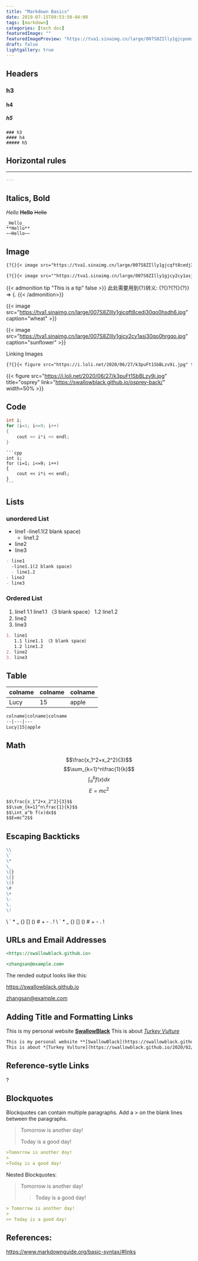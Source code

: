 ```yaml
---
title: "Markdown Basics"
date: 2019-07-15T09:53:50-04:00
tags: [markdown]
categories: [tech doc]
featuredImage: ""
featuredImagePreview: "https://tva1.sinaimg.cn/large/007S8ZIlly1gjcpomxgqzj30zk0kn3zz.jpg"
draft: false
lightgallery: true
---
```


## Headers

### h3
#### h4
##### h5

```
### h3
#### h4
##### h5
```

## Horizontal rules
---

```markdown
---
```

## Italics, Bold

_Hello_
**Hello**
~~Hello~~

```
_Hello_
**Hello**
~~Hello~~
```


## Image  

```Markdown
{?{}{< image src="https://tva1.sinaimg.cn/large/007S8ZIlly1gjcqft8cedj30qo0hsdh6.jpg" caption="wheat" >}}

{?{}{< image src=""https://tva1.sinaimg.cn/large/007S8ZIlly1gjcy2cy1asj30qo0hrgqo.jpg caption="sunflower" >}}
```

{{< admonition tip "This is a tip" false >}}
此处需要用到{?}转义: {?{}?{?{}{?}} => {.
{{< /admonition>}}


{{< image src="https://tva1.sinaimg.cn/large/007S8ZIlly1gjcqft8cedj30qo0hsdh6.jpg" caption="wheat" >}}

{{< image src="https://tva1.sinaimg.cn/large/007S8ZIlly1gjcy2cy1asj30qo0hrgqo.jpg" caption="sunflower" >}}


Linking Images

```Markdown
{?{}{< figure src="https://i.loli.net/2020/06/27/k3puFt1SbBLzv9i.jpg" title="osprey" link="https://swallowblack.github.io/osprey-back/" width=50% >}}
```

{{< figure src="https://i.loli.net/2020/06/27/k3puFt1SbBLzv9i.jpg" title="osprey" link="https://swallowblack.github.io/osprey-back/" width=50% >}}


## Code 

```cpp
int i;
for (i=1; i<=9; i++)
{
    cout << i*i << endl;
}
```

````
```cpp
int i;
for (i=1; i<=9; i++)
{
    cout << i*i << endl;
}
```
````

## Lists

### unordered List
- line1
  -line1.1(2 blank space)
  - line1.2
- line2
- line3

```markdown
- line1
  -line1.1(2 blank space)
  - line1.2
- line2
- line3
```

### Ordered List
1. line1
   1.1 line1.1 （3 blank space）
   1.2 line1.2
2. line2
3. line3

```markdown
1. line1
   1.1 line1.1 （3 blank space）
   1.2 line1.2
2. line2
3. line3
```
## Table

colname|colname|colname
--|---|---
Lucy|15|apple

```markdown
colname|colname|colname
--|---|---
Lucy|15|apple
```
## Math

$$\frac{x_1^2+x_2^2}{3}$$
$$\sum_{k=1}^n\frac{1}{k}$$
$$\int_a^b f(x)dx$$
$$E=mc^2$$

```markdown
$$\frac{x_1^2+x_2^2}{3}$$
$$\sum_{k=1}^n\frac{1}{k}$$
$$\int_a^b f(x)dx$$
$$E=mc^2$$
```
## Escaping Backticks 

```markdown
\\ 
\` 
\* 
\_ 
\{} 
\[] 
\() 
\# 
\+ 
\- 
\. 
\! 
```
\\ 
\` 
\* 
\_ 
\{} 
\[] 
\() 
\# 
\+ 
\- 
\. 
\! 
\\ 
\` 
\* 
\_ 
\{} 
\[] 
\() 
\# 
\+ 
\- 
\. 
\! 

##  URLs and Email Addresses

```markdown
<https://swallowblack.github.io>

<zhangsan@example.com>
```
The rended output looks like this:

<https://swallowblack.github.io>

<zhangsan@example.com>

## Adding Title and Formatting Links

This is my personal website **[SwallowBlack](https://swallowblack.github.io/)**
This is about *[Turkey Vulture](https://swallowblack.github.io/2020/02/17/Turkey-Vulture/)*

```markdown
This is my personal website **[SwallowBlack](https://swallowblack.github.io/)**
This is about *[Turkey Vulture](https://swallowblack.github.io/2020/02/17/Turkey-Vulture/)*
```

## Reference-sytle Links
?


## Blockquotes

Blockquotes can contain multiple paragraphs. Add a > on the blank lines between the paragraphs.

>Tomorrow is another day!
>
>Today is a good day!

```markdown
>Tomorrow is another day!
>
>Today is a good day!
```

Nested Blockquotes:
> Tomorrow is another day!
>
>> Today is a good day!

```markdown
> Tomorrow is another day!
>
>> Today is a good day!
```

## References:

<https://www.markdownguide.org/basic-syntax/#links>
